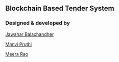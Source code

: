 ## Blockchain Based Tender System

### Designed & developed by 
[Jawahar Balachandher](https://github.com/jawahar-b)

[Manvi Pruthi](https://github.com/Manvi-1104)

[Meera Rao](https://github.com/MeeraRao3)

